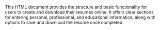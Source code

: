This HTML document provides the structure and basic functionality for users to create and download their resumes online. 
It offers clear sections for entering personal, professional, and educational information, along with options to save and download the resume once completed.
